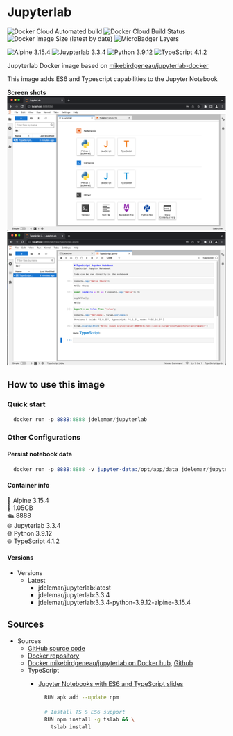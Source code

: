 # Jupyterlab

![Docker Cloud Automated build](https://img.shields.io/docker/cloud/automated/jdelemar/jupyterlab)
![Docker Cloud Build Status](https://img.shields.io/docker/cloud/build/jdelemar/jupyterlab)
![Docker Image Size (latest by date)](https://img.shields.io/docker/image-size/jdelemar/jupyterlab?sort=date)
![MicroBadger Layers](https://img.shields.io/microbadger/layers/jdelemar/jupyterlab)

![Alpine 3.15.4](https://img.shields.io/badge/Alpine-3.15.4-blue.svg?style=flat-square)
![Juypterlab 3.3.4](https://img.shields.io/badge/Jupyterlab-3.3.4-blue.svg?style=flat-square)
![Python 3.9.12](https://img.shields.io/badge/Python-3.9.12-blue.svg?style=flat-square)
![TypeScript 4.1.2](https://img.shields.io/badge/TypeScript-4.1.2-blue.svg?style=flat-square)

Jupyterlab Docker image based on [mikebirdgeneau/jupyterlab-docker](https://github.com/mikebirdgeneau/jupyterlab-docker)

This image adds ES6 and Typescript capabilities to the Jupyter Notebook  

**Screen shots**  
<img src="https://github.com/JDelemar/dockerfiles/raw/master/jupyterlab/images/JupyterLauncher.png" alt="launcher" width="800" />  
<img src="https://github.com/JDelemar/dockerfiles/raw/master/jupyterlab/images/JupyterTypeScript.png" alt="TypeScript" width="800" />  

## How to use this image

### Quick start

```s
  docker run -p 8888:8888 jdelemar/jupyterlab
```

### Other Configurations

#### Persist notebook data

```s
  docker run -p 8888:8888 -v jupyter-data:/opt/app/data jdelemar/jupyterlab
```

#### Container info

🐧 Alpine 3.15.4  
📏 1.05GB  
🛳 8888  
🌐 Jupyterlab 3.3.4  
🌐 Python 3.9.12  
🌐 TypeScript 4.1.2  

#### Versions

- Versions
  - Latest
    - jdelemar/jupyterlab:latest
    - jdelemar/jupyterlab:3.3.4
    - jdelemar/jupyterlab:3.3.4-python-3.9.12-alpine-3.15.4

## Sources

- Sources
  - [GitHub source code](https://github.com/JDelemar/dockerfiles/tree/master/jupyterlab)  
  - [Docker repository](https://hub.docker.com/repository/docker/jdelemar/jupyterlab)  
  - [Docker mikebirdgeneau/jupyterlab on Docker hub](https://hub.docker.com/r/mikebirdgeneau/jupyterlab), [Github](https://github.com/mikebirdgeneau/jupyterlab-docker)
  - TypeScript
    - [Jupyter Notebooks with ES6 and TypeScript slides](https://slides.com/yearofmoo/jupyter-notebooks-with-es6-and-typescript/fullscreen)

      ```bash
        RUN apk add --update npm

        # Install TS & ES6 support
        RUN npm install -g tslab && \
          tslab install
      ```

